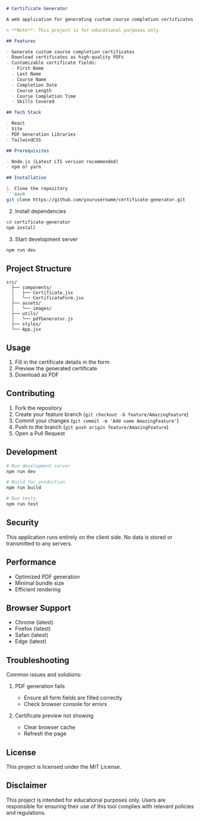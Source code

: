 
```markdown
# Certificate Generator

A web application for generating custom course completion certificates in PDF format.

> **Note**: This project is for educational purposes only.

## Features

- Generate custom course completion certificates
- Download certificates as high-quality PDFs
- Customizable certificate fields:
  - First Name
  - Last Name 
  - Course Name
  - Completion Date
  - Course Length
  - Course Completion Time
  - Skills Covered

## Tech Stack

- React
- Vite
- PDF Generation Libraries
- TailwindCSS

## Prerequisites

- Node.js (Latest LTS version recommended)
- npm or yarn

## Installation

1. Clone the repository
```bash
git clone https://github.com/yourusername/certificate-generator.git
```

2. Install dependencies
```bash
cd certificate-generator
npm install
```

3. Start development server
```bash
npm run dev
```

## Project Structure

```
src/
  ├── components/
  │   ├── Certificate.jsx
  │   └── CertificateForm.jsx
  ├── assets/
  │   └── images/
  ├── utils/
  │   └── pdfGenerator.js
  ├── styles/
  └── App.jsx
```

## Usage

1. Fill in the certificate details in the form
2. Preview the generated certificate
3. Download as PDF

## Contributing

1. Fork the repository
2. Create your feature branch (`git checkout -b feature/AmazingFeature`)
3. Commit your changes (`git commit -m 'Add some AmazingFeature'`)
4. Push to the branch (`git push origin feature/AmazingFeature`)
5. Open a Pull Request

## Development

```bash
# Run development server
npm run dev

# Build for production
npm run build

# Run tests
npm run test
```

## Security

This application runs entirely on the client side. No data is stored or transmitted to any servers.

## Performance

- Optimized PDF generation
- Minimal bundle size
- Efficient rendering

## Browser Support

- Chrome (latest)
- Firefox (latest)
- Safari (latest)
- Edge (latest)

## Troubleshooting

Common issues and solutions:

1. PDF generation fails
   - Ensure all form fields are filled correctly
   - Check browser console for errors

2. Certificate preview not showing
   - Clear browser cache
   - Refresh the page

## License

This project is licensed under the MIT License.

## Disclaimer

This project is intended for educational purposes only. Users are responsible for ensuring their use of this tool complies with relevant policies and regulations.
```
